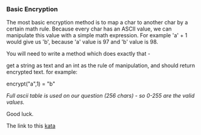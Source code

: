 ### Basic Encryption

The most basic encryption method is to map a char to another char by a certain math rule. Because every char has an ASCII value, we can manipulate this value with a simple math expression. For example 'a' + 1 would give us 'b', because 'a' value is 97 and 'b' value is 98.

You will need to write a method which does exactly that -

get a string as text and an int as the rule of manipulation, and should return encrypted text. for example:

encrypt("a",1) = "b"

*Full ascii table is used on our question (256 chars) - so 0-255 are the valid values.*

Good luck.  

The link to this [kata](https://www.codewars.com/kata/basic-encryption/javascript)

